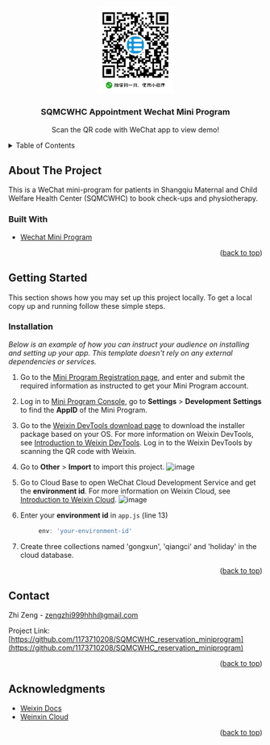 <a name="readme-top"></a>


<!-- PROJECT LOGO -->
<br />
<div align="center">
  <a href="https://github.com/1173710208/SQMCWHC_reservation_miniprogram">
    <img src="miniprogram/images/QR.jpg" alt="QR Code" width="30%" height="30%">
  </a>

  <h3 align="center">SQMCWHC Appointment Wechat Mini Program</h3>

  <p align="center">
    Scan the QR code with WeChat app to view demo!
  </p>
</div>



<!-- TABLE OF CONTENTS -->
<details>
  <summary>Table of Contents</summary>
  <ol>
    <li>
      <a href="#about-the-project">About The Project</a>
      <ul>
        <li><a href="#built-with">Built With</a></li>
      </ul>
    </li>
    <li>
      <a href="#getting-started">Getting Started</a>
      <ul>
        <li><a href="#installation">Installation</a></li>
      </ul>
    </li>
    <li><a href="#contact">Contact</a></li>
    <li><a href="#acknowledgments">Acknowledgments</a></li>
  </ol>
</details>


<!-- ABOUT THE PROJECT -->
## About The Project

This is a WeChat mini-program for patients in Shangqiu Maternal and Child Welfare Health Center (SQMCWHC) to book check-ups and physiotherapy.

### Built With

* <a href="https://developers.weixin.qq.com/miniprogram/en/dev/framework/">Wechat Mini Program</a>

<p align="right">(<a href="#readme-top">back to top</a>)</p>


<!-- GETTING STARTED -->
## Getting Started

This section shows how you may set up this project locally.
To get a local copy up and running follow these simple steps.

### Installation

_Below is an example of how you can instruct your audience on installing and setting up your app. This template doesn't rely on any external dependencies or services._

1. Go to the [Mini Program Registration page](https://mp.weixin.qq.com/wxopen/waregister?action=step1), and enter and submit the required information as instructed to get your Mini Program account.
2. Log in to [Mini Program Console](https://mp.weixin.qq.com/), go to **Settings** > **Development** **Settings** to find the **AppID** of the Mini Program.
3. Go to the [Weixin DevTools download page](https://developers.weixin.qq.com/miniprogram/dev/devtools/download.html) to download the installer package based on your OS. For more information on Weixin DevTools, see [Introduction to Weixin DevTools](https://developers.weixin.qq.com/miniprogram/en/dev/devtools/devtools.html). Log in to the Weixin DevTools by scanning the QR code with Weixin.

4. Go to **Other** > **Import**  to import this project.
   ![image](https://github.com/1173710208/SQMCWHC_reservation_miniprogram/assets/47967213/d822fa5d-230e-4590-9daa-2b4f082015bc)

5. Go to Cloud Base to open WeChat Cloud Development Service and get the **environment id**. For more information on Weixin Cloud, see [Introduction to Weixin Cloud](https://developers.weixin.qq.com/miniprogram/en/dev/wxcloud/basis/getting-started.html).
   ![image](https://github.com/1173710208/SQMCWHC_reservation_miniprogram/assets/47967213/01231a85-d88d-4c67-b8b6-3de584f0609e)

6. Enter your **environment id** in `app.js` (line 13)
   ```js
        env: 'your-environment-id'
   ```
7. Create three collections named 'gongxun', 'qiangci' and 'holiday' in the cloud database.

<p align="right">(<a href="#readme-top">back to top</a>)</p>


<!-- CONTACT -->
## Contact

Zhi Zeng - zengzhi999hhh@gmail.com

Project Link: [https://github.com/1173710208/SQMCWHC_reservation_miniprogram](https://github.com/1173710208/SQMCWHC_reservation_miniprogram)

<p align="right">(<a href="#readme-top">back to top</a>)</p>


<!-- ACKNOWLEDGMENTS -->
## Acknowledgments

* [Weixin Docs](https://developers.weixin.qq.com/miniprogram/en/dev/framework/)
* [Weinxin Cloud](https://developers.weixin.qq.com/miniprogram/en/dev/wxcloud/basis/getting-started.html)

<p align="right">(<a href="#readme-top">back to top</a>)</p>
